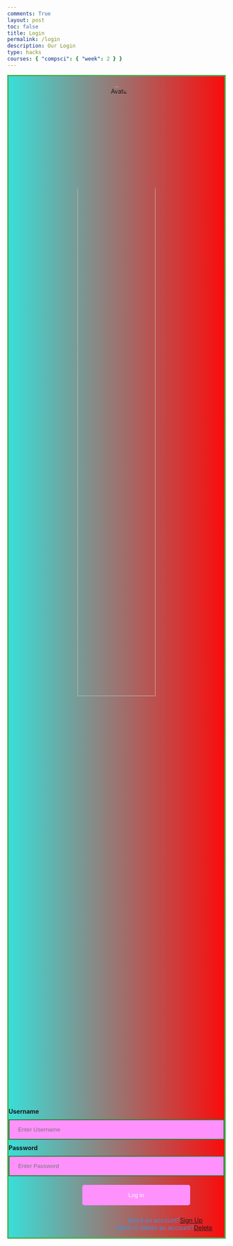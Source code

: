 ```yaml
---
comments: True
layout: post
toc: false
title: Login
permalink: /login
description: Our Login
type: hacks
courses: { "compsci": { "week": 2 } }
---
```

<style>
 #login {
    margin-top: 10px;
    padding-top: 1.5rem;
    padding-bottom: 1.5rem;
    padding-left: 2rem;
    padding-right: 2rem;
    text-align: center;
    width: 100%;
}
.login-container {
  border: 3px solid #4CAF50;
  background: linear-gradient(to right, #3aded8, #fa0c0c);
}

input[type=text], input[type=password] {
  width: 100%;
  padding: 14px 20px;
  margin: 10px 0;
  display: inline-block;
  border: 2px solid #2E7D32;
  box-sizing: border-box;
  background-color: #ff91fd;
  color: white;
}

button {
  background-color: #ff91fd;
  color: white;
  padding: 16px 20px;
  margin: 10px 0;
  border: none;
  cursor: pointer;
  width: 50%;
  margin-left: 170px;
  border-radius: 5px;
}
button:hover {
  opacity: 0.8;
}

.imgcontainer {
  text-align: center;
  margin: 24px 0 12px 0;
}

img.avatar {
  width: 60%;
  border-radius: 50%;
}

.container {
  padding: 16px;
  color: #fff;
}

span.psw {
  display: flex;
  justify-content: center;
  text-align: center;
  margin-left: 225px;
  padding-top: 16px;
  color: #3498db;
}
span.psw2 {
  display: flex;
  justify-content: center;
  text-align: center;
  margin-left: 220px;
  color: #3498db;
}

@media screen and (max-width: 600px) {
  span.psw, span.psw2 {
    display: block;
    float: none;
    margin-left: 0;
  }
  button {
    width: 100%;
  }
}

</style>
<div class="login-container">
  <div class="imgcontainer">
    <img src="{{site.baseurl}}/images/logo.webp" alt="Avatar" class="avatar">
  </div>
<form action="javascript:login_user()">
    <label for="uid"><b>Username</b></label>
    <input type="text" id="uid" placeholder="Enter Username" name="uid" required>
    <label for="password"><b>Password</b></label>
    <input type="password" id="password" placeholder="Enter Password" name="password" required>
    <button class='button'>Log in</button>
    <div>
    <span class="psw">Need an account? <a href="{{site.baseurl}}/signup"> Sign Up</a></span>
    <span class="psw2">Want to delete an account? <a href="{{site.baseurl}}/delete"> Delete</a></span>
    </div>
    <div>
    </div>
</form>
<script type="module">
    import { uri, options } from '{{site.baseurl}}/assets/js/api/config.js';
    function login_user(){
        const url = uri + '/api/users/authenticate';
        const body = {
            uid: document.getElementById("uid").value,
            password: document.getElementById("password").value,
        };
        const authOptions = {
            ...options,
            method: 'POST',
            cache: 'no-cache',
            body: JSON.stringify(body)
        };
        fetch(url, authOptions)
        .then(response => {
            if (!response.ok) {
                const errorMsg = 'Login error: ' + response.status;
                console.log(errorMsg);
                return;
            }
            window.location.href = "{{site.baseurl}}/data/database";
        })
        .catch(err => {
            console.error(err);
        });
    }
    window.login_user = login_user;
</script>